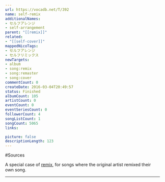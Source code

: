 ```yaml
---
url: https://vocadb.net/T/392
name: self-remix
additionalNames: 
- セルフアレンジ
- self-arrangement
parent: "[[remix]]"
related:
- "[[self-cover]]"
mappedNicoTags:
- セルフアレンジ
- セルフリミックス
newTargets:
- album
- song:remix
- song:remaster
- song:cover
commentCount: 0
createDate: 2016-03-04T20:49:57
status: Finished
albumCount: 105
artistCount: 0
eventCount: 0
eventSeriesCount: 0
followerCount: 4
songListCount: 1
songCount: 5065
links: 

picture: false
descriptionLength: 123
---
```


#Sources

A special case of [remix](http://vocadb.net/Tag/Details/remix), for songs where the original artist remixed their own song.

---

